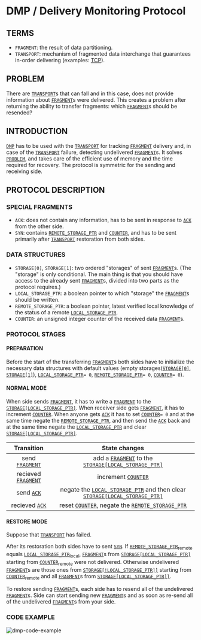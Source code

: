 # DMP / Delivery Monitoring Protocol

## TERMS
- `FRAGMENT`: the result of data partitioning.
- `TRANSPORT`: mechanism of fragmented data interchange that guarantees in-order delivering (examples: [TCP](https://tools.ietf.org/html/rfc793)).

## PROBLEM
  There are [`TRANSPORT`](#terms)s that can fall and in this case, does not provide information about [`FRAGMENT`](#terms)s were delivered. This creates a problem after returning the ability to transfer fragments: which [`FRAGMENT`](#terms)s should be resended?

## INTRODUCTION
  [`DMP`](#dmp--delivery-monitoring-protocol) has to be used with the [`TRANSPORT`](#terms) for tracking [`FRAGMENT`](#terms) delivery and, in case of the [`TRANSPORT`](#terms) failure, detecting undelivered [`FRAGMENT`](#terms)s. It solves [`PROBLEM`](#problem), and takes care of the efficient use of memory and the time required for recovery. The protocol is symmetric for the sending and receiving side.

## PROTOCOL DESCRIPTION
### SPECIAL FRAGMENTS
- `ACK`: does not contain any information, has to be sent in response to [`ACK`](#special-fragments) from the other side.
- `SYN`: contains [`REMOTE_STORAGE_PTR`](#data-structures) and [`COUNTER`](#data-structures), and has to be sent primarily after [`TRANSPORT`](#terms) restoration from both sides.
  
### DATA STRUCTURES
- `STORAGE[0]`, `STORAGE[1]`: two ordered "storages" of sent [`FRAGMENT`](#terms)s. (The "storage" is only conditional. The main thing is that you should have access to the already sent [`FRAGMENT`](#terms)s, divided into two parts as the protocol requires.)
- `LOCAL_STORAGE_PTR`: a boolean pointer to which "storage" the [`FRAGMENT`](#terms)s should be written.
- `REMOTE_STORAGE_PTR`: a boolean pointer, latest verified local knowledge of the status of a remote [`LOCAL_STORAGE_PTR`](#data-structures).
- `COUNTER`: an unsigned integer counter of the received data [`FRAGMENT`](#terms)s.

### PROTOCOL STAGES
#### PREPARATION
  Before the start of the transferring [`FRAGMENT`](#terms)s both sides have to initialize the necessary data structures with default values (empty storages([`STORAGE[0]`](#data-structures), [`STORAGE[1]`](#data-structures)), [`LOCAL_STORAGE_PTR`](#data-structures)`= 0`, [`REMOTE_STORAGE_PTR`](#data-structures)`= 0`, [`COUNTER`](#data-structures)`= 0`).

#### NORMAL MODE
  When side sends [`FRAGMENT`](#terms), it has to write a [`FRAGMENT`](#terms) to the [`STORAGE[LOCAL_STORAGE_PTR]`](#data-structures). When receiver side gets [`FRAGMENT`](#terms), it has to increment [`COUNTER`](#data-structures). When anyone gets [`ACK`](#special-fragments) it has to set [`COUNTER`](#data-structures)`= 0` and at the same time negate the [`REMOTE_STORAGE_PTR`](#data-structures), and then send the [`ACK`](#special-fragments) back and at the same time negate the [`LOCAL_STORAGE_PTR`](#data-structures) and clear [`STORAGE[LOCAL_STORAGE_PTR]`](#data-structures).

| Transition | State changes |
|:-------------:|:----------------:|
| send [`FRAGMENT`](#terms) | add a [`FRAGMENT`](#terms) to the [`STORAGE[LOCAL_STORAGE_PTR]`](#data-structures) |
| recieved [`FRAGMENT`](#terms) | increment [`COUNTER`](#data-structures) |
| send [`ACK`](#special-fragments) | negate the [`LOCAL_STORAGE_PTR`](#data-structures) and then clear [`STORAGE[LOCAL_STORAGE_PTR]`](#data-structures) |
| recieved [`ACK`](#special-fragments) | reset [`COUNTER`](#data-structures), negate the [`REMOTE_STORAGE_PTR`](#data-structures) |

#### RESTORE MODE
  Suppose that [`TRANSPORT`](#terms) has failed.
  
  After its restoration both sides have to sent [`SYN`](#special-fragments). If [`REMOTE_STORAGE_PTR`](#data-structures)<sub>remote</sub> equals [`LOCAL_STORAGE_PTR`](#data-structures)<sub>local</sub>, [`FRAGMENT`](#terms)s from [`STORAGE[LOCAL_STORAGE_PTR]`](#data-structures) starting from [`COUNTER`](#data-structures)<sub>remote</sub> were not delivered. Otherwise undelivered [`FRAGMENT`](#terms)s are those ones from [`STORAGE[!LOCAL_STORAGE_PTR]]`](#data-structures) starting from [`COUNTER`](#data-structures)<sub>remote</sub> and all [`FRAGMENT`](#terms)s from [`STORAGE[LOCAL_STORAGE_PTR]]`](#data-structures).
  
  To restore sending [`FRAGMENT`](#terms)s, each side has to resend all of the undelivered [`FRAGMENT`](#terms)s. Side can start sending new [`FRAGMENT`](#terms)s and as soon as re-send all of the undelivered [`FRAGMENT`](#terms)s from your side.

### CODE EXAMPLE
  ![dmp-code-example](https://user-images.githubusercontent.com/31734731/60059325-c6065080-96f4-11e9-8811-19d7abd9a8e7.png)
